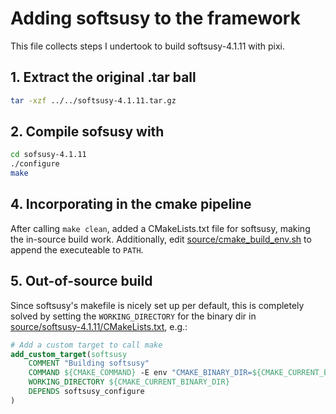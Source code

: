 # Adding softsusy to the framework

This file collects steps I undertook to build softsusy-4.1.11 with pixi.

## 1. Extract the original .tar ball
```bash
tar -xzf ../../softsusy-4.1.11.tar.gz
```

## 2. Compile sofsusy with
```bash
cd sofsusy-4.1.11
./configure
make
```

## 4. Incorporating in the cmake pipeline

After calling `make clean`, added a CMakeLists.txt file for softsusy, making the in-source build work. Additionally, edit [source/cmake_build_env.sh](../source/cmake_build_env.sh) to append the executeable to `PATH`.

## 5. Out-of-source build

Since softsusy's makefile is nicely set up per default, this is completely solved by setting the `WORKING_DIRECTORY` for the binary dir in [source/softsusy-4.1.11/CMakeLists.txt](../source/softsusy-4.1.11/CMakeLists.txt), e.g.:
```cmake
# Add a custom target to call make
add_custom_target(softsusy
    COMMENT "Building softsusy"
    COMMAND ${CMAKE_COMMAND} -E env "CMAKE_BINARY_DIR=${CMAKE_CURRENT_BINARY_DIR}" ${CMAKE_MAKE_PROGRAM} -j1
    WORKING_DIRECTORY ${CMAKE_CURRENT_BINARY_DIR}
    DEPENDS softsusy_configure
)
```